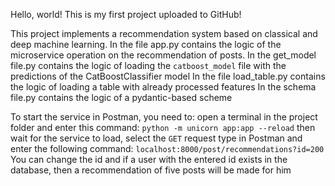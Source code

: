 Hello, world!
This is my first project uploaded to GitHub!

This project implements a recommendation system based on classical and deep machine learning.
In the file app.py contains the logic of the microservice operation on the recommendation of posts.
In the get_model file.py contains the logic of loading the `catboost_model` file with the predictions of the CatBoostClassifier model
In the file load_table.py contains the logic of loading a table with already processed features
In the schema file.py contains the logic of a pydantic-based scheme


To start the service in Postman, you need to: open a terminal in the project folder and enter this command: `python -m unicorn app:app --reload`
then wait for the service to load, select the `GET` request type in Postman and enter the following command:
`localhost:8000/post/recommendations?id=200`
You can change the id and if a user with the entered id exists in the database, then a recommendation of five posts will be made for him
